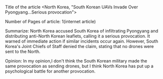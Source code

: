 Title of the article <North Korea, "South Korean UAVs Invade Over Pyongyang...Serious provocation">

Number of Pages of article: 1(internet article)

Summarize: North Korea accused South Korea of infiltrating Pyongyang and distributing anti-North Korean leaflets, calling it a serious provocation. It warned of immediate action if similar incidents occur again. However, South Korea's Joint Chiefs of Staff denied the claim, stating that no drones were sent to the North.

Opinion: In my opinion,I don't think the South Korean military made the same provocation as sending drones, but I think North Korea has put up a psychological battle for another provocation.
